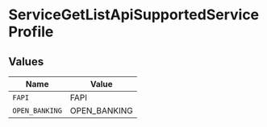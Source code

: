 # ServiceGetListApiSupportedServiceProfile


## Values

| Name           | Value          |
| -------------- | -------------- |
| `FAPI`         | FAPI           |
| `OPEN_BANKING` | OPEN_BANKING   |